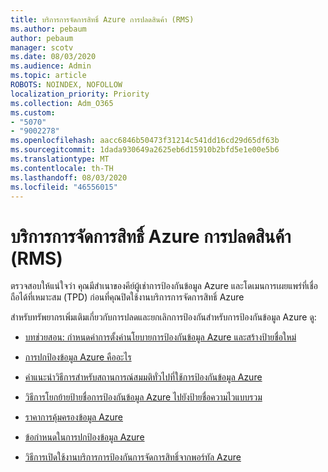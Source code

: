 ```yaml
---
title: บริการการจัดการสิทธิ์ Azure การปลดสินค้า (RMS)
ms.author: pebaum
author: pebaum
manager: scotv
ms.date: 08/03/2020
ms.audience: Admin
ms.topic: article
ROBOTS: NOINDEX, NOFOLLOW
localization_priority: Priority
ms.collection: Adm_O365
ms.custom:
- "5070"
- "9002278"
ms.openlocfilehash: aacc6846b50473f31214c541dd16cd29d65df63b
ms.sourcegitcommit: 1dada930649a2625eb6d15910b2bfd5e1e00e5b6
ms.translationtype: MT
ms.contentlocale: th-TH
ms.lasthandoff: 08/03/2020
ms.locfileid: "46556015"
---
```

# <a name="decommission-azure-rights-management-service-rms"></a>บริการการจัดการสิทธิ์ Azure การปลดสินค้า (RMS)

ตรวจสอบให้แน่ใจว่า คุณมีสําเนาของคีย์ผู้เช่าการป้องกันข้อมูล Azure และโดเมนการเผยแพร่ที่เชื่อถือได้ที่เหมาะสม (TPD) ก่อนที่คุณปิดใช้งานบริการการจัดการสิทธิ์ Azure

สําหรับทรัพยากรเพิ่มเติมเกี่ยวกับการปลดและยกเลิกการป้องกันสําหรับการป้องกันข้อมูล Azure ดู:

- [บทช่วยสอน: กําหนดค่าการตั้งค่านโยบายการป้องกันข้อมูล Azure และสร้างป้ายชื่อใหม่](https://docs.microsoft.com/azure/information-protection/get-started/infoprotect-quick-start-tutorial)
- [การปกป้องข้อมูล Azure คืออะไร](https://docs.microsoft.com/azure/information-protection/what-is-information-protection)
- [คําแนะนําวิธีการสําหรับสถานการณ์สมมติทั่วไปที่ใช้การป้องกันข้อมูล Azure](https://docs.microsoft.com/azure/information-protection/how-to-guides)  
    
- [วิธีการโยกย้ายป้ายชื่อการป้องกันข้อมูล Azure ไปยังป้ายชื่อความไวแบบรวม](https://docs.microsoft.com/azure/information-protection/configure-policy-migrate-labels)  
    
- [ราคาการคุ้มครองข้อมูล Azure](https://azure.microsoft.com/pricing/details/information-protection)  
    
- [ข้อกําหนดในการปกป้องข้อมูล Azure](https://docs.microsoft.com/azure/information-protection/get-started/requirements)  
    
- [วิธีการเปิดใช้งานบริการการป้องกันการจัดการสิทธิ์จากพอร์ทัล Azure](https://docs.microsoft.com/azure/information-protection/deploy-use/activate-azure)